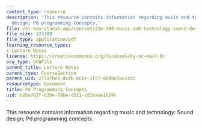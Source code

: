 ```yaml
---
content_type: resource
description: 'This resource contains information regarding music and technology: Sound
  design; Pd programming concepts.'
file: /ol-ocw-studio-app/courses/21m-380-music-and-technology-sound-design-spring-2016/b2ba762fd3be78bed521cd16aae1b24c_MIT21M_380S16_Lec06.pdf
file_size: 123300
file_type: application/pdf
learning_resource_types:
- Lecture Notes
license: https://creativecommons.org/licenses/by-nc-sa/4.0/
ocw_type: OCWFile
parent_title: Lecture Notes
parent_type: CourseSection
parent_uid: 277a7be3-dc0b-bcbe-1fc7-6b0be5be1cdc
resourcetype: Document
title: Pd Programming Concepts
uid: b2ba762f-d3be-78be-d521-cd16aae1b24c
---
```

This resource contains information regarding music and technology: Sound design; Pd programming concepts.